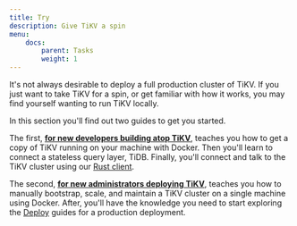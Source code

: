 ```yaml
---
title: Try
description: Give TiKV a spin
menu:
    docs:
        parent: Tasks
        weight: 1
---
```


It's not always desirable to deploy a full production cluster of TiKV. If you just want to take TiKV for a spin, or get familiar with how it works, you may find yourself wanting to run TiKV locally.

In this section you'll find out two guides to get you started.

The first, [**for new developers building atop TiKV**](../developers), teaches you how to get a copy of TiKV running on your machine with Docker. Then you'll learn to connect a stateless query layer, TiDB. Finally, you'll connect and talk to the TiKV cluster using our [Rust client](../../../reference/clients/rust).

The second, [**for new administrators deploying TiKV**](../administrators), teaches you how to manually bootstrap, scale, and maintain a TiKV cluster on a single machine using Docker. After, you'll have the knowledge you need to start exploring the [Deploy](../deploy) guides for a production deployment.
